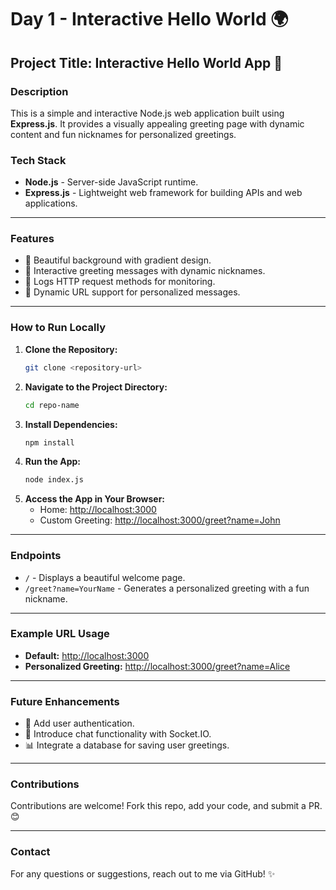 # Day 1 - Interactive Hello World 🌍

## Project Title: **Interactive Hello World App** 🚀

### **Description**
This is a simple and interactive Node.js web application built using **Express.js**. It provides a visually appealing greeting page with dynamic content and fun nicknames for personalized greetings.

### **Tech Stack**
- **Node.js** - Server-side JavaScript runtime.
- **Express.js** - Lightweight web framework for building APIs and web applications.

---

### **Features**
- 🌈 Beautiful background with gradient design.
- 📝 Interactive greeting messages with dynamic nicknames.
- 📜 Logs HTTP request methods for monitoring.
- 🔗 Dynamic URL support for personalized messages.

---

### **How to Run Locally**
1. **Clone the Repository:**
   ```bash
   git clone <repository-url>
   ```
2. **Navigate to the Project Directory:**
   ```bash
   cd repo-name
   ```
3. **Install Dependencies:**
   ```bash
   npm install
   ```
4. **Run the App:**
   ```bash
   node index.js
   ```
5. **Access the App in Your Browser:**
   - Home: [http://localhost:3000](http://localhost:3000)
   - Custom Greeting: [http://localhost:3000/greet?name=John](http://localhost:3000/greet?name=John)

---

### **Endpoints**
- `/` - Displays a beautiful welcome page.
- `/greet?name=YourName` - Generates a personalized greeting with a fun nickname.

---

### **Example URL Usage**
- **Default:** [http://localhost:3000](http://localhost:3000)
- **Personalized Greeting:** [http://localhost:3000/greet?name=Alice](http://localhost:3000/greet?name=Alice)

---

### **Future Enhancements**
- 🌟 Add user authentication.
- 💬 Introduce chat functionality with Socket.IO.
- 📊 Integrate a database for saving user greetings.

---

### **Contributions**
Contributions are welcome! Fork this repo, add your code, and submit a PR. 😊

---
### **Contact**
For any questions or suggestions, reach out to me via GitHub! ✨


